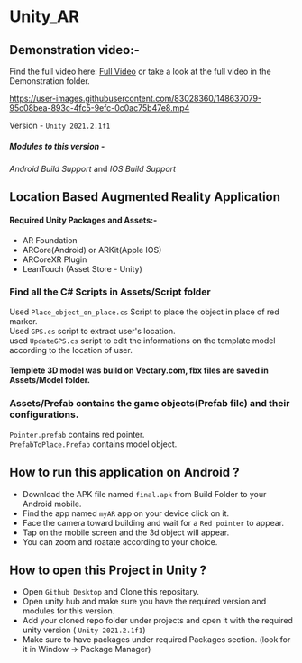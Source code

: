 # Unity_AR

## Demonstration video:-
Find the full video here: [Full Video](https://drive.google.com/file/d/1Z-iSzs6BN49G9G31YT4J_9UYIz5wyBoj/view) or take a look at the full video in the Demonstration folder.

https://user-images.githubusercontent.com/83028360/148637079-95c08bea-893c-4fc5-9efc-0c0ac75b47e8.mp4

Version - ```Unity 2021.2.1f1```
##### Modules to this version - 
_*Android Build Support*_ and _IOS Build Support_  

## Location Based Augmented Reality Application 

#### Required Unity Packages and Assets:- 
- AR Foundation
- ARCore(Android) or ARKit(Apple IOS)
- ARCoreXR Plugin
- LeanTouch (Asset Store - Unity)

### Find all the C# Scripts in Assets/Script folder
Used ```Place_object_on_place.cs``` Script to place the object in place of red marker.   
Used ```GPS.cs``` script to extract user's location.  
used ```UpdateGPS.cs``` script to edit the informations on the template model according to the location of user.

#### Templete 3D model was build on Vectary.com, fbx files are saved in Assets/Model folder.

### Assets/Prefab contains the game objects(Prefab file) and their configurations.
```Pointer.prefab``` contains red pointer.   
```PrefabToPlace.Prefab``` contains model object.

## How to run this application on Android ?
- Download the APK file named ```final.apk``` from Build Folder to your Android mobile.
- Find the app named ```myAR``` app on your device click on it.
- Face the camera toward building and wait for a ```Red pointer``` to appear.
- Tap on the mobile screen and the 3d object will appear.
- You can zoom and roatate according to your choice.



## How to open this Project in Unity ?
- Open ```Github Desktop``` and Clone this repositary.
- Open unity hub and make sure you have the required version and modules for this version.
- Add your cloned repo folder under projects and open it with the required unity version ( ```Unity 2021.2.1f1```)
- Make sure to have packages under required Packages section. (look for it in Window -> Package Manager)
